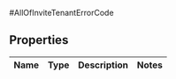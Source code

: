 #AllOfInviteTenantErrorCode

## Properties
Name | Type | Description | Notes
------------ | ------------- | ------------- | -------------

